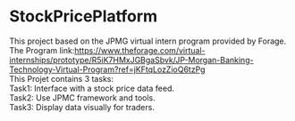 # StockPricePlatform
This project based on the JPMG virtual intern program provided by Forage.<br/>
The Program link:https://www.theforage.com/virtual-internships/prototype/R5iK7HMxJGBgaSbvk/JP-Morgan-Banking-Technology-Virtual-Program?ref=jKFtqLozZioQ6tzPg <br/>
This Projet contains 3 tasks:<br/>
Task1: Interface with a stock price data feed. <br/>
Task2: Use JPMC framework and tools.<br/>
Task3: Display data visually for traders.<br/>
